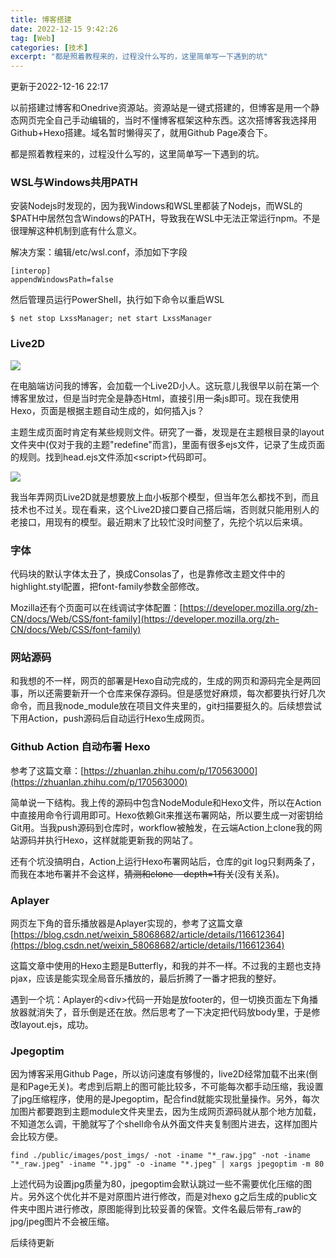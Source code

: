```yaml
---
title: 博客搭建
date: 2022-12-15 9:42:26
tag: [Web]
categories: [技术]
excerpt: "都是照着教程来的，过程没什么写的，这里简单写一下遇到的坑"
---
```


更新于2022-12-16 22:17

以前搭建过博客和Onedrive资源站。资源站是一键式搭建的，但博客是用一个静态网页完全自己手动编辑的，当时不懂博客框架这种东西。这次搭博客我选择用Github+Hexo搭建。域名暂时懒得买了，就用Github Page凑合下。

都是照着教程来的，过程没什么写的，这里简单写一下遇到的坑。

### WSL与Windows共用PATH

安装Nodejs时发现的，因为我Windows和WSL里都装了Nodejs，而WSL的$PATH中居然包含Windows的PATH，导致我在WSL中无法正常运行npm。不是很理解这种机制到底有什么意义。

解决方案：编辑/etc/wsl.conf，添加如下字段

```shell
[interop]
appendWindowsPath=false
```

然后管理员运行PowerShell，执行如下命令以重启WSL

```shell
$ net stop LxssManager; net start LxssManager
```

### Live2D

![](https://gcore.jsdelivr.net/gh/hexrotor/hexrotor.github.io/images/post_imgs/xtxnbj.jpg.avif)

在电脑端访问我的博客，会加载一个Live2D小人。这玩意儿我很早以前在第一个博客里放过，但是当时完全是静态Html，直接引用一条js即可。现在我使用Hexo，页面是根据主题自动生成的，如何插入js？

主题生成页面时肯定有某些规则文件。研究了一番，发现是在主题根目录的layout文件夹中(仅对于我的主题"redefine"而言)，里面有很多ejs文件，记录了生成页面的规则。找到head.ejs文件添加\<script\>代码即可。

![](https://gcore.jsdelivr.net/gh/hexrotor/hexrotor.github.io/images/post_imgs/live2djs.jpg.avif)

我当年弄网页Live2D就是想要放上血小板那个模型，但当年怎么都找不到，而且技术也不过关。现在看来，这个Live2D接口要自己搭后端，否则就只能用别人的老接口，用现有的模型。最近期末了比较忙没时间整了，先挖个坑以后来填。

### 字体

代码块的默认字体太丑了，换成Consolas了，也是靠修改主题文件中的highlight.styl配置，把font-family参数全部修改。

Mozilla还有个页面可以在线调试字体配置：[https://developer.mozilla.org/zh-CN/docs/Web/CSS/font-family](https://developer.mozilla.org/zh-CN/docs/Web/CSS/font-family)

### 网站源码

和我想的不一样，网页的部署是Hexo自动完成的，生成的网页和源码完全是两回事，所以还需要新开一个仓库来保存源码。但是感觉好麻烦，每次都要执行好几次命令，而且我node_module放在项目文件夹里的，git扫描要挺久的。后续想尝试下用Action，push源码后自动运行Hexo生成网页。

### Github Action 自动布署 Hexo

参考了这篇文章：[https://zhuanlan.zhihu.com/p/170563000](https://zhuanlan.zhihu.com/p/170563000)

简单说一下结构。我上传的源码中包含NodeModule和Hexo文件，所以在Action中直接用命令行调用即可。Hexo依赖Git来推送布署网站，所以要生成一对密钥给Git用。当我push源码到仓库时，workflow被触发，在云端Action上clone我的网站源码并执行Hexo，这样就能更新我的网站了。

还有个坑没搞明白，Action上运行Hexo布署网站后，仓库的git log只剩两条了，而我在本地布署并不会这样，~~猜测和clone \-\-depth=1有关~~(没有关系)。

### Aplayer

网页左下角的音乐播放器是Aplayer实现的，参考了这篇文章[https://blog.csdn.net/weixin_58068682/article/details/116612364](https://blog.csdn.net/weixin_58068682/article/details/116612364)

这篇文章中使用的Hexo主题是Butterfly，和我的并不一样。不过我的主题也支持pjax，应该是能实现全局音乐播放的，最后折腾了一番才把我的整好。

遇到一个坑：Aplayer的\<div\>代码一开始是放footer的，但一切换页面左下角播放器就消失了，音乐倒是还在放。然后思考了一下决定把代码放body里，于是修改layout.ejs，成功。

### Jpegoptim

因为博客采用Github Page，所以访问速度有够慢的，live2D经常加载不出来(倒是和Page无关)。考虑到后期上的图可能比较多，不可能每次都手动压缩，我设置了jpg压缩程序，使用的是Jpegoptim，配合find就能实现批量操作。另外，每次加图片都要跑到主题module文件夹里去，因为生成网页源码就从那个地方加载，不知道怎么调，干脆就写了个shell命令从外面文件夹复制图片进去，这样加图片会比较方便。

```Shell
find ./public/images/post_imgs/ -not -iname "*_raw.jpg" -not -iname "*_raw.jpeg" -iname "*.jpg" -o -iname "*.jpeg" | xargs jpegoptim -m 80
```

上述代码为设置jpg质量为80，jpegoptim会默认跳过一些不需要优化压缩的图片。另外这个优化并不是对原图片进行修改，而是对hexo g之后生成的public文件夹中图片进行修改，原图能得到比较妥善的保管。文件名最后带有_raw的jpg/jpeg图片不会被压缩。

后续待更新
